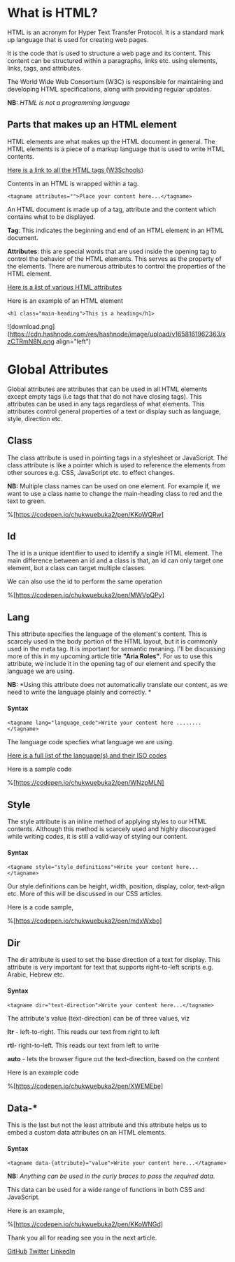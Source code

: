 # What is HTML?
HTML is an acronym for Hyper Text Transfer Protocol. It is a standard mark up language that is used for creating web pages. 

It is the code that is used to structure a web page and its content. This content can be structured within a paragraphs, links etc. using elements, links, tags, and attributes.

The World Wide Web Consortium (W3C) is responsible for maintaining and developing HTML specifications, along with providing regular updates.

**NB:** *HTML is not a programming language*

## Parts that makes up an HTML element

HTML elements are what makes up the HTML document in general. The HTML elements is a piece of a markup language that is used to write HTML contents.

[Here is a link to all the HTML tags (W3Schools)](https://www.w3schools.com/TAgs/default.asp)

Contents in an HTML is wrapped within a tag. 

```<tagname attributes="">Place your content here...</tagname>``` 

An HTML document is made up of a tag, attribute and the content which contains what to be displayed.

**Tag**: This indicates the beginning and end of an HTML element in an HTML document.

**Attributes**: this are special words that are used inside the opening tag to control the behavior of the HTML elements. This serves as the property of the elements. There are numerous attributes to control the properties of the HTML element. 

[Here is a list of various HTML attributes](https://www.w3schools.com/tags/ref_attributes.asp)

Here is an example of an HTML element


```<h1 class="main-heading">This is a heading</h1>``` 

![download.png](https://cdn.hashnode.com/res/hashnode/image/upload/v1658161962363/xzCTRmN8N.png align="left")

# Global Attributes
Global attributes are attributes that can be used in all HTML elements except empty tags (i.e tags that that do not have closing tags). This attributes can be used in any tags regardless of what elements. This attributes control general properties of a text or display such as  language, style, direction etc.

## Class
The class attribute is used in pointing tags in a stylesheet or JavaScript. The class attribute is like a pointer which is used to reference the elements from other sources e.g. CSS, JavaScript etc. to effect changes. 

**NB:** Multiple class names can be used on one element. 
For example if, we want to use a class name to change the   main-heading class to red and the text to green.

%[https://codepen.io/chukwuebuka2/pen/KKoWQRw]

## Id 
The id is a unique identifier to used to identify a single HTML element.  The main difference between an id and a class is that, an id can only target one element, but a class can target multiple classes. 

We can also use the id to perform the same operation 

%[https://codepen.io/chukwuebuka2/pen/MWVpQPy]

## Lang
This attribute specifies the language of the element's content. This is scarcely used in the body portion of the HTML layout, but it is commonly used in the meta tag. It is important for semantic meaning. I'll be discussing more of this in my upcoming article title **"Aria Roles"**. For us to use this attribute, we include it in the opening tag of our element and specify the language we are using. 

**NB:** *Using this attribute does not automatically translate our content, as we need to write the language plainly and correctly. *

#### Syntax
```
<tagname lang="language_code">Write your content here ........ </tagname>
```

The language code specfies what language we are using. 

[Here is a full list of the language(s) and their ISO codes](https://www.w3schools.com/tags/ref_language_codes.asp)

Here is a sample code 

%[https://codepen.io/chukwuebuka2/pen/WNzpMLN]


## Style
The style attribute is an inline method of applying styles to our HTML contents. Although this method is scarcely used and highly discouraged while writing codes, it is still a valid way of styling our content.

#### Syntax

```
<tagname style="style_definitions">Write your content here...</tagname>
```
Our style definitions can be height, width, position, display, color, text-align etc.
More of this will be discussed in our CSS articles.


Here is a code sample,

%[https://codepen.io/chukwuebuka2/pen/mdxWxbo]

## Dir

The dir attribute is used to set the base direction of a text for display. This attribute is very important for text that supports right-to-left scripts e.g. Arabic, Hebrew etc.

#### Syntax
```
<tagname dir="text-direction">Write your content here...</tagname>
```

The attribute's value (text-direction) can be of three values, viz

**ltr** - left-to-right. This reads our text from right to left

**rtl**- right-to-left. This reads our text from left to write

**auto** - lets the browser figure out the text-direction, based on the content

Here is an example code

%[https://codepen.io/chukwuebuka2/pen/XWEMEbe]


## Data-* 
This is the last but not the least attribute and this attribute helps us to embed a custom data attributes on an HTML elements. 

#### Syntax
```
<tagname data-{attribute}="value">Write your content here...</tagname>
```

**NB:** *Anything can be used in the curly braces to pass the required data.*

This data can be used for a wide range of functions in both CSS and JavaScript.

Here is an example,

%[https://codepen.io/chukwuebuka2/pen/KKoWNGd]

Thank you all for reading see you in the next article.


[GitHub](https://github.com/Chukwuebuka2)
[Twitter](https://twitter.com/nwokporo_ebuka)
[LinkedIn](https://www.linkedin.com/in/chukwuebuka-nwokporo-018a98175/)







 




